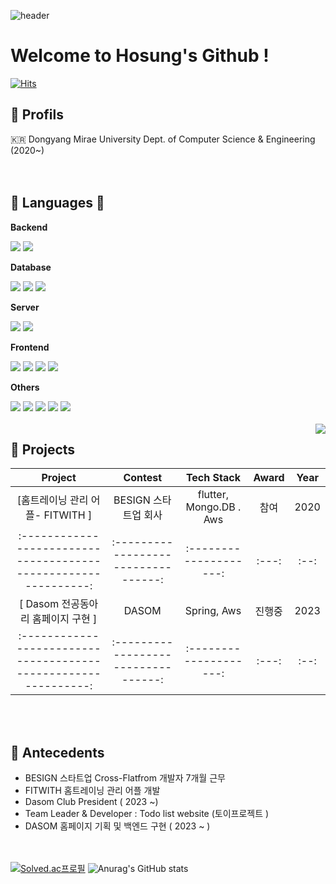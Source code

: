 ![header](https://capsule-render.vercel.app/api?type=waving&color=gradient&height=120&animation=fadeIn&section=footer&text=🚗🚘🚛&fontAlign=70)
# Welcome to Hosung's Github !     

[![Hits](https://hits.seeyoufarm.com/api/count/incr/badge.svg?url=https%3A%2F%2Fgithub.com%2Fgjbae1212%2Fhit-counter)](https://hits.seeyoufarm.com)

## 🐥 Profils
🇰🇷 Dongyang Mirae University Dept. of Computer Science & Engineering (2020~) <br/>
<br><br>     

## 🔨 Languages 🔨 
<p><strong>Backend</strong></p>
<div> 
    <img src="https://img.shields.io/badge/Java-007396?style=for-the-badge&logo=Java&logoColor=white"> 
    <img src="https://img.shields.io/badge/Spring Boot-6DB33F?style=for-the-badge&logo=spring boot&logoColor=white">
</div>
<!-- Database -->
<p><strong>Database</strong></p>
<div>
    <img src="https://img.shields.io/badge/oracle-F80000?style=for-the-badge&logo=oracle&logoColor=white"> 
    <img src="https://img.shields.io/badge/mysql-4479A1?style=for-the-badge&logo=mysql&logoColor=white"> 
    <img src="https://img.shields.io/badge/firebase-FFCA28?style=for-the-badge&logo=firebase&logoColor=white">
</div>
<!-- Server -->
<p><strong>Server</strong></p>
<div align="float:left">
    <img src="https://img.shields.io/badge/linux-FCC624?style=for-the-badge&logo=linux&logoColor=black"> 
    <img src="https://img.shields.io/badge/Amazon AWS-232F3E?style=for-the-badge&logo=amazon aws&logoColor=white"> 
</div>
<!-- Frontend -->
<p><strong>Frontend</strong></p>
<div>
    <img src="https://img.shields.io/badge/html5-E34F26?style=flat-square&logo=html5&logoColor=white"> 
    <img src="https://img.shields.io/badge/css-1572B6?style=flat-square&logo=css3&logoColor=white"> 
    <img src="https://img.shields.io/badge/javascript-F7DF1E?style=flat-square&logo=javascript&logoColor=black"> 
    <img src="https://img.shields.io/badge/Vue-4FC08D?style=for-the-badge&logo=Vue.js&logoColor=white">
</div>
<!-- Others -->
<p><strong>Others</strong></p>
<div>
    <img src="https://img.shields.io/badge/c-A8B9CC?style=flat-square&logo=c&logoColor=white">
    <img src="https://img.shields.io/badge/Kotlin-7F52FF?style=flat-square&logo=kotlin&logoColor=white">
    <img src="https://img.shields.io/badge/Andoid Studio-3DDC84?style=flat-square&logo=android studio&logoColor=white">
    <img src="https://img.shields.io/badge/python-3776AB?style=flat-square&logo=python&logoColor=white"> 
    <img src="https://img.shields.io/badge/flutter-02569B?style=flat-square&logo=flutter&logoColor=white"/>
</div>
<!-- Language Stats to the Right -->
<br>
<div style="float: right;">
    <img src="https://github-readme-stats.vercel.app/api/top-langs/?username=namhosung6023&layout=compact&theme=tokyonight" />
</div>




## 🌱 Projects

|                                              Project                                                         |               Contest                |       Tech Stack       | Award | Year |
| :-------------------------------------------------------------: | :---------------------------------: | :--------------------: | :---: | :--: |
|                        [홈트레이닝 관리 어플- FITWITH ]                                           |         BESIGN 스타트업 회사          |       flutter, Mongo.DB . Aws        | 참여  | 2020 |
| :-------------------------------------------------------------: | :---------------------------------: | :--------------------: | :---: | :--: |
|                        [  Dasom 전공동아리 홈페이지 구현  ]                                       |                  DASOM                      |      Spring, Aws                  | 진행중  | 2023 |
 :-------------------------------------------------------------: | :---------------------------------: | :--------------------: | :---: | :--: |
<br><br> 

## 🌱 Antecedents

- BESIGN 스타트업 Cross-Flatfrom 개발자 7개월 근무
- FITWITH 홈트레이닝 관리 어플 개발 
- Dasom Club President ( 2023 ~) 
- Team Leader & Developer : Todo list website (토이프로젝트 )
- DASOM 홈페이지 기획 및 백엔드 구현  ( 2023 ~ ) 

<br><br>
[![Solved.ac프로필](http://mazassumnida.wtf/api/v2/generate_badge?boj=hosung6023)](https://solved.ac/hosung6023)
![Anurag's GitHub stats](https://github-readme-stats.vercel.app/api?username=namhosung6023&show_icons=true&theme=radical)




